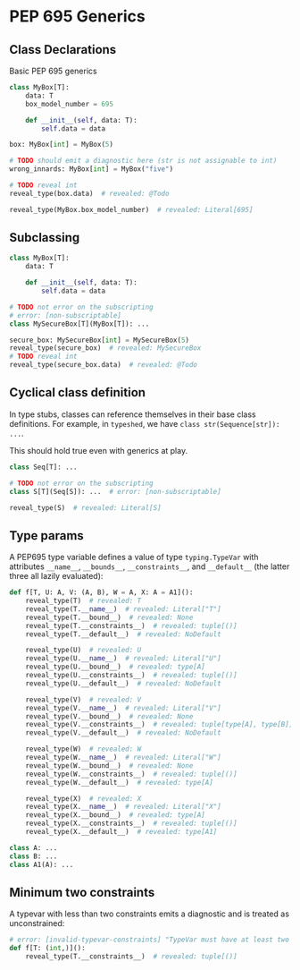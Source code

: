 # PEP 695 Generics

## Class Declarations

Basic PEP 695 generics

```py
class MyBox[T]:
    data: T
    box_model_number = 695

    def __init__(self, data: T):
        self.data = data

box: MyBox[int] = MyBox(5)

# TODO should emit a diagnostic here (str is not assignable to int)
wrong_innards: MyBox[int] = MyBox("five")

# TODO reveal int
reveal_type(box.data)  # revealed: @Todo

reveal_type(MyBox.box_model_number)  # revealed: Literal[695]
```

## Subclassing

```py
class MyBox[T]:
    data: T

    def __init__(self, data: T):
        self.data = data

# TODO not error on the subscripting
# error: [non-subscriptable]
class MySecureBox[T](MyBox[T]): ...

secure_box: MySecureBox[int] = MySecureBox(5)
reveal_type(secure_box)  # revealed: MySecureBox
# TODO reveal int
reveal_type(secure_box.data)  # revealed: @Todo
```

## Cyclical class definition

In type stubs, classes can reference themselves in their base class definitions. For example, in
`typeshed`, we have `class str(Sequence[str]): ...`.

This should hold true even with generics at play.

```py path=a.pyi
class Seq[T]: ...

# TODO not error on the subscripting
class S[T](Seq[S]): ...  # error: [non-subscriptable]

reveal_type(S)  # revealed: Literal[S]
```

## Type params

A PEP695 type variable defines a value of type `typing.TypeVar` with attributes `__name__`,
`__bounds__`, `__constraints__`, and `__default__` (the latter three all lazily evaluated):

```py
def f[T, U: A, V: (A, B), W = A, X: A = A1]():
    reveal_type(T)  # revealed: T
    reveal_type(T.__name__)  # revealed: Literal["T"]
    reveal_type(T.__bound__)  # revealed: None
    reveal_type(T.__constraints__)  # revealed: tuple[()]
    reveal_type(T.__default__)  # revealed: NoDefault

    reveal_type(U)  # revealed: U
    reveal_type(U.__name__)  # revealed: Literal["U"]
    reveal_type(U.__bound__)  # revealed: type[A]
    reveal_type(U.__constraints__)  # revealed: tuple[()]
    reveal_type(U.__default__)  # revealed: NoDefault

    reveal_type(V)  # revealed: V
    reveal_type(V.__name__)  # revealed: Literal["V"]
    reveal_type(V.__bound__)  # revealed: None
    reveal_type(V.__constraints__)  # revealed: tuple[type[A], type[B]]
    reveal_type(V.__default__)  # revealed: NoDefault

    reveal_type(W)  # revealed: W
    reveal_type(W.__name__)  # revealed: Literal["W"]
    reveal_type(W.__bound__)  # revealed: None
    reveal_type(W.__constraints__)  # revealed: tuple[()]
    reveal_type(W.__default__)  # revealed: type[A]

    reveal_type(X)  # revealed: X
    reveal_type(X.__name__)  # revealed: Literal["X"]
    reveal_type(X.__bound__)  # revealed: type[A]
    reveal_type(X.__constraints__)  # revealed: tuple[()]
    reveal_type(X.__default__)  # revealed: type[A1]

class A: ...
class B: ...
class A1(A): ...
```

## Minimum two constraints

A typevar with less than two constraints emits a diagnostic and is treated as unconstrained:

```py
# error: [invalid-typevar-constraints] "TypeVar must have at least two constrained types"
def f[T: (int,)]():
    reveal_type(T.__constraints__)  # revealed: tuple[()]
```

